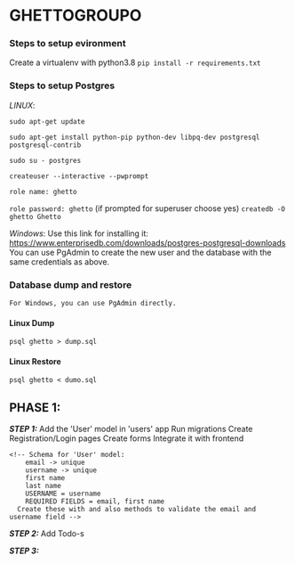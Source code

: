 # GHETTOGROUPO

### Steps to setup evironment
Create a virtualenv with python3.8
```pip install -r requirements.txt```

### Steps to setup Postgres
  *LINUX*:

  ```sudo apt-get update```

  ```sudo apt-get install python-pip python-dev libpq-dev postgresql postgresql-contrib```

  ```sudo su - postgres```

  ```createuser --interactive --pwprompt```

  ```role name: ghetto```

  ```role password: ghetto```
  (if prompted for superuser choose yes)
  ```createdb -O ghetto Ghetto```  

*Windows*:
  Use this link for installing it:
  https://www.enterprisedb.com/downloads/postgres-postgresql-downloads
  You can use PgAdmin to create the new user and the database with the same credentials as above.

### Database dump and restore
    For Windows, you can use PgAdmin directly.
#### Linux Dump
  ```psql ghetto > dump.sql```
#### Linux Restore
  ```psql ghetto < dumo.sql```

## PHASE 1:

***STEP 1:***
    Add the 'User' model in 'users' app
    Run migrations
    Create Registration/Login pages
    Create forms
    Integrate it with frontend

    <!-- Schema for 'User' model:
        email -> unique
        username -> unique
        first name
        last name
        USERNAME = username
        REQUIRED FIELDS = email, first name
      Create these with and also methods to validate the email and username field -->


***STEP 2:***
    Add Todo-s
    


***STEP 3:***
